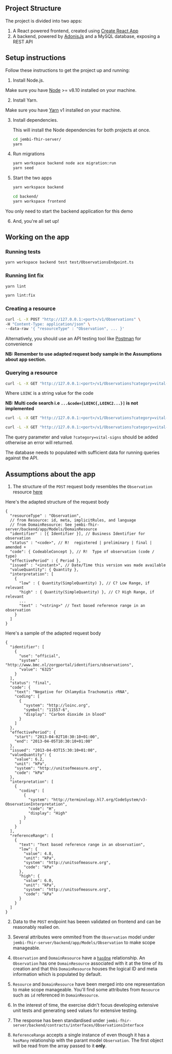 ## Project Structure

The project is divided into two apps:

1. A React powered frontend, created using [Create React App](https://create-react-app.dev/)
2. A backend, powered by [AdonisJs](https://docs.adonisjs.com/) and a MySQL database, exposing a REST API

## Setup instructions

Follow these instructions to get the project up and running:

1. Install Node.js.

  Make sure you have [Node](https://nodejs.org/en/download/) >= v8.10 installed on your machine.

2. Install Yarn.

  Make sure you have [Yarn](https://classic.yarnpkg.com/en/docs/install) v1 installed on your machine.


3. Install dependencies.

    This will install the Node dependencies for both projects at once.

    ```bash
    cd jembi-fhir-server/
    yarn
    ```

4. Run migrations

    ```bash
    yarn workspace backend node ace migration:run
    yarn seed
    ```

5. Start the two apps

    ```bash
    yarn workspace backend

    cd backend/
    yarn workspace frontend
    ```

  You only need to start the backend application for this demo

6. And, you're all set up!

## Working on the app

### Running tests

```bash
yarn workspace backend test test/ObservationsEndpoint.ts
```

### Running lint fix

```bash
yarn lint
```

```bash
yarn lint:fix
```

### Creating a resource

```bash
curl -L -X POST "http://127.0.0.1:<port>/v1/Observations" \
-H "Content-Type: application/json" \
--data-raw '{ "resourceType" : "Observation", ... }'
```

  Alternatively, you should use an API testing tool like [Postman](https://www.postman.com/) for convenience

  **NB: Remember to use adapted request body sample in the Assumptions about app section.** 


### Querying a resource

```bash
curl -L -X GET "http://127.0.0.1:<port>/v1/Observations?category=vital-signs&code=LOINC"
```

  Where ```LOINC``` is a string value for the code

  **NB: Multi code search i.e ```...&code=[LOINC{,LOINC2...}]``` is not implemented** 

```bash
curl -L -X GET "http://127.0.0.1:<port>/v1/Observations?category=vital-signs&date=[date]"
```

```bash
curl -L -X GET "http://127.0.0.1:<port>/v1/Observations?category=vital-signs&date=[date]{&date=[date]}"

```

  The query parameter and value ```?category=vital-signs``` should be added otherwise an error will returned.

  The database needs to populated with sufficient data for running queries against the API.

## Assumptions about the app

1. The structure of the ```POST``` request body resembles the ```Observation``` resource [here](https://www.hl7.org/fhir/observation.html)

Here's the adapted structure of the request body

```
{
  "resourceType" : "Observation",
  // from Resource: id, meta, implicitRules, and language
  // from DomainResource: See jembi-fhir-server/backend/app/Models/DomainResource
  "identifier" : [{ Identifier }], // Business Identifier for observation
  "status" : "<code>", // R!  registered | preliminary | final | amended +
  "code": { CodeableConcept }, // R!  Type of observation (code / type)
  "effectivePeriod" : { Period },
  "issued" : "<instant>", // Date/Time this version was made available
  "valueQuantity": { Quantity },
  "interpretation": [
    { 
      "low" : { Quantity(SimpleQuantity) }, // C? Low Range, if relevant
      "high" : { Quantity(SimpleQuantity) }, // C? High Range, if relevant
      ...
      "text" : "<string>" // Text based reference range in an observation
    }
  ]
}
```

Here's a sample of the adapted request body

```
{
  "identifier": [
    {
      "use": "official",
      "system": "http://www.bmc.nl/zorgportal/identifiers/observations",
      "value": "6325"
    }
  ],
  "status": "final",
  "code": {
    "text": "Negative for Chlamydia Trachomatis rRNA",
    "coding": [
      {
        "system": "http://loinc.org",
        "symbol": "11557-6",
        "display": "Carbon dioxide in blood"
      }
    ]
  },
  "effectivePeriod": {
    "start": "2013-04-02T10:30:10+01:00",
    "end": "2013-04-05T10:30:10+01:00"
  },
  "issued": "2013-04-03T15:30:10+01:00",
  "valueQuantity": {
    "value": 6.2,
    "unit": "kPa",
    "system": "http://unitsofmeasure.org",
    "code": "kPa"
  },
  "interpretation": [
    {
      "coding": [
        {
          "system": "http://terminology.hl7.org/CodeSystem/v3-ObservationInterpretation",
          "code": "H",
          "display": "High"
        }
      ]
    }
  ],
  "referenceRange": [
    {
      "text": "Text based reference range in an observation",
      "low": {
        "value": 4.8,
        "unit": "kPa",
        "system": "http://unitsofmeasure.org",
        "code": "kPa"
      },
      "high": {
        "value": 6.0,
        "unit": "kPa",
        "system": "http://unitsofmeasure.org",
        "code": "kPa"
      }
    }
  ]
}
```

2. Data to the ```POST``` endpoint has beeen validated on frontend and can be reasonably realied on.

2. Several attributes were ommited from the ```Observation``` model under ```jembi-fhir-server/backend/app/Models/Observation``` to make scope manageable.

3. ```Observation``` and ```DomainResource``` have a [```hasOne```](https://docs.adonisjs.com/guides/models/relationships) relationship. An ```Observation``` has one ```DomainResource``` associated with it at the time of its creation and that this ```DomainResource``` houses the logical ID and meta information which is populated by default.

4. ```Resource``` and ```DomainResource``` have been merged into one representation to make scope manageable. You'll find some attributes from ```Resource``` such as ```id``` referenced in ```DomainResource```.

6. In the interest of time, the exercise didn't focus developing extensive unit tests and generating seed values for extensive testing.

7. The response has been standardised under ```jembi-fhir-server/backend/contracts/interfaces/ObservationsInterface```

8. ```ReferenceRange``` accepts a single instance of even though it has a ```hasMany``` relationship with the parant model ```Observation```. The first object will be read from the array passed to it **only**.
